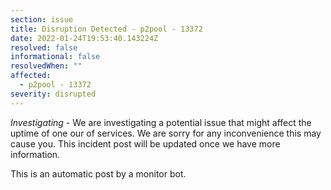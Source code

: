 ```yaml
---
section: issue
title: Disruption Detected - p2pool - 13372
date: 2022-01-24T19:53:40.143224Z
resolved: false
informational: false
resolvedWhen: ""
affected:
  - p2pool - 13372
severity: disrupted
---
```

*Investigating* - We are investigating a potential issue that might affect the uptime of one our of services. We are sorry for any inconvenience this may cause you. This incident post will be updated once we have more information.

This is an automatic post by a monitor bot.
        